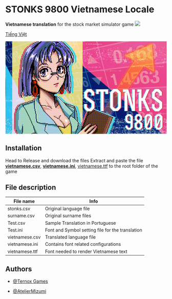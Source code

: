 # STONKS 9800 Vietnamese Locale


**Vietnamese translation** for the stock market simulator game <a href="https://stonks9800.neocities.org/" target="_blank"><img src="https://stonks9800.neocities.org/88x31_stonks.gif"></a>

[Tiếng Việt](VIET-README.md)

![STONKS 9800 Splash Art](splash.png "Splash Art")

## Installation 

Head to Release and download the files
Extract and paste the file [**vietnamese.csv**](vietnamese.csv), [**vietnamese.ini**](vietnamese.ini), [vietnamese.ttf](vietnamese.ttf) to the root folder of the game

## File description

File name | Info
--- | ---
stonks.csv | Original language file
surname.csv | Original surname files
Test.csv |  Sample Translation in Portuguese 
Test.ini | Font and Symbol setting file for the translation
vietnamese.csv | Translated language file
vietnamese.ini | Contains font related configurations
vietnamese.ttf | Font needed to render Vietnamese text

## Authors

- [@Ternox Games](https://store.steampowered.com/franchise/ternox)

- [@AtelierMizumi](https://github.com/AtelierMizumi)
